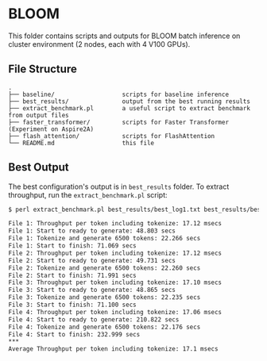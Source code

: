 # BLOOM

This folder contains scripts and outputs for BLOOM batch inference on cluster environment (2 nodes, each with 4 V100 GPUs).

## File Structure

``` text
.
├── baseline/                   scripts for baseline inference
├── best_results/               output from the best running results
├── extract_benchmark.pl        a useful script to extract benchmark from output files
├── faster_transformer/         scripts for Faster Transformer (Experiment on Aspire2A)
├── flash_attention/            scripts for FlashAttention
└── README.md                   this file
```

## Best Output

The best configuration's output is in `best_results` folder. To extract throughput, run the `extract_benchmark.pl` script:

``` bash
$ perl extract_benchmark.pl best_results/best_log1.txt best_results/best_log2.txt best_results/best_log3.txt best_results/best_log.txt

File 1: Throughput per token including tokenize: 17.12 msecs
File 1: Start to ready to generate: 48.803 secs
File 1: Tokenize and generate 6500 tokens: 22.266 secs
File 1: Start to finish: 71.069 secs
File 2: Throughput per token including tokenize: 17.12 msecs
File 2: Start to ready to generate: 49.731 secs
File 2: Tokenize and generate 6500 tokens: 22.260 secs
File 2: Start to finish: 71.991 secs
File 3: Throughput per token including tokenize: 17.10 msecs
File 3: Start to ready to generate: 48.865 secs
File 3: Tokenize and generate 6500 tokens: 22.235 secs
File 3: Start to finish: 71.100 secs
File 4: Throughput per token including tokenize: 17.06 msecs
File 4: Start to ready to generate: 210.822 secs
File 4: Tokenize and generate 6500 tokens: 22.176 secs
File 4: Start to finish: 232.999 secs
***
Average Throughput per token including tokenize: 17.1 msecs
```
